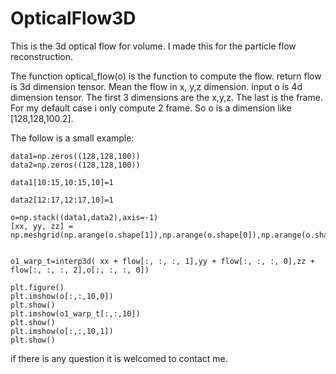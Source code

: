 # OpticalFlow3D
This is the 3d optical flow for volume. I made this for the particle flow reconstruction.


The function optical_flow(o) is the function to compute the flow. return flow is 3d dimension tensor. Mean the flow in x, y,z dimension. 
input o is 4d dimension tensor. The first 3 dimensions are the x,y,z. The last is the frame. For my default case i only compute 2 frame. So o is a dimension like [128,128,100.2].

The follow is a small example:

```
data1=np.zeros((128,128,100))
data2=np.zeros((128,128,100))

data1[10:15,10:15,10]=1

data2[12:17,12:17,10]=1

o=np.stack((data1,data2),axis=-1)
[xx, yy, zz] = np.meshgrid(np.arange(o.shape[1]),np.arange(o.shape[0]),np.arange(o.shape[2]))


o1_warp_t=interp3d( xx + flow[:, :, :, 1],yy + flow[:, :, :, 0],zz + flow[:, :, :, 2],o[:, :, :, 0])

plt.figure()
plt.imshow(o[:,:,10,0])
plt.show()
plt.imshow(o1_warp_t[:,:,10])
plt.show()
plt.imshow(o[:,:,10,1])
plt.show()
```

if there is any question it is welcomed to contact me.
